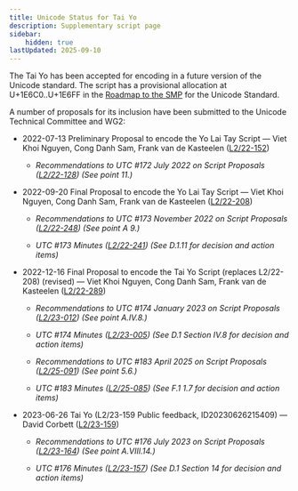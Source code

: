 ```yaml
---
title: Unicode Status for Tai Yo
description: Supplementary script page
sidebar:
    hidden: true
lastUpdated: 2025-09-10
---
```


The Tai Yo  has been accepted for encoding in a future version of the Unicode standard. The script has a provisional allocation at U+1E6C0..U+1E6FF in the [Roadmap to the SMP](http://www.unicode.org/roadmaps/smp/) for the Unicode Standard.

[comment]: # (end of intro)

[comment]: # (start of blocks)



[comment]: # (end of blocks)

[comment]: # (start of chars)



[comment]: # (end of chars)

[comment]: # (start of rest)

A number of proposals for its inclusion have been submitted to the Unicode Technical Committee and WG2:

- 2022-07-13 Preliminary Proposal to encode the Yo Lai Tay Script — Viet Khoi Nguyen, Cong Danh Sam, Frank van de Kasteelen ([L2/22-152](http://www.unicode.org/cgi-bin/GetMatchingDocs.pl?L2/22-152))

  - _Recommendations to UTC #172 July 2022 on Script Proposals ([L2/22-128](http://www.unicode.org/cgi-bin/GetMatchingDocs.pl?L2/22-128)) (See point 11.)_

- 2022-09-20 Final Proposal to encode the Yo Lai Tay Script — Viet Khoi Nguyen, Cong Danh Sam, Frank van de Kasteelen ([L2/22-208](http://www.unicode.org/cgi-bin/GetMatchingDocs.pl?L2/22-208))

  - _Recommendations to UTC #173 November 2022 on Script Proposals ([L2/22-248](https://www.unicode.org/cgi-bin/GetMatchingDocs.pl?L2/22-248)) (See point A 9.)_

  - _UTC #173 Minutes ([L2/22-241](http://www.unicode.org/L2/L2022/22241.htm)) (See D.1.11 for decision and action items)_

- 2022-12-16 Final Proposal to encode the Tai Yo Script (replaces L2/22-208) (revised) — Viet Khoi Nguyen, Cong Danh Sam, Frank van de Kasteelen ([L2/22-289](http://www.unicode.org/cgi-bin/GetMatchingDocs.pl?L2/22-289))

  - _Recommendations to UTC #174 January 2023 on Script Proposals ([L2/23-012](https://www.unicode.org/cgi-bin/GetMatchingDocs.pl?L2/23-012)) (See point A.IV.8.)_

  - _UTC #174 Minutes ([L2/23-005](http://www.unicode.org/L2/L2023/23005.htm)) (See D.1 Section IV.8 for decision and action items)_

  - _Recommendations to UTC #183 April 2025 on Script Proposals ([L2/25-091](http://www.unicode.org/cgi-bin/GetMatchingDocs.pl?L2/25-091)) (See point 5.6.)_

  - _UTC #183 Minutes ([L2/25-085](https://www.unicode.org/L2/L2025/25085.htm)) (See F.1 1.7 for decision and action items)_

- 2023-06-26 Tai Yo (L2/23-159 Public feedback, ID20230626215409) — David Corbett ([L2/23-159](https://www.unicode.org/L2/L2023/23159-pubrev.html))

  - _Recommendations to UTC #176 July 2023 on Script Proposals ([L2/23-164](http://www.unicode.org/cgi-bin/GetMatchingDocs.pl?L2/23-164)) (See point A.VIII.14.)_

  - _UTC #176 Minutes ([L2/23-157](https://www.unicode.org/L2/L2023/23157.htm)) (See D.1 Section 14 for decision and action items)_
